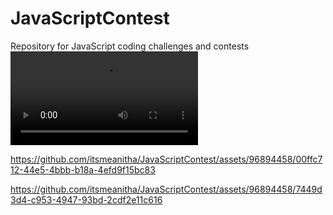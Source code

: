 # JavaScriptContest
Repository for JavaScript coding challenges and contests
<video controls src="Contest1_Basicjs_WorkingVideo.mp4" title="Title"></video>

https://github.com/itsmeanitha/JavaScriptContest/assets/96894458/00ffc712-44e5-4bbb-b18a-4efd9f15bc83

https://github.com/itsmeanitha/JavaScriptContest/assets/96894458/7449d3d4-c953-4947-93bd-2cdf2e11c616
